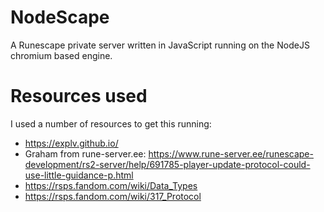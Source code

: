 # NodeScape

A Runescape private server written in JavaScript running on the NodeJS chromium based engine.

# Resources used
I used a number of resources to get this running:

- https://explv.github.io/
- Graham from rune-server.ee: https://www.rune-server.ee/runescape-development/rs2-server/help/691785-player-update-protocol-could-use-little-guidance-p.html
- https://rsps.fandom.com/wiki/Data_Types
- https://rsps.fandom.com/wiki/317_Protocol